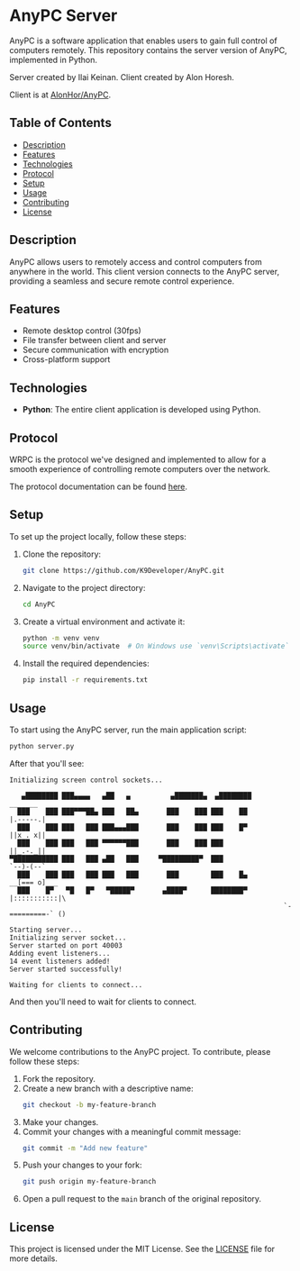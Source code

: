 # AnyPC Server

AnyPC is a software application that enables users to gain full control of computers remotely. This repository contains the server version of AnyPC, implemented in Python.

Server created by Ilai Keinan.
Client created by Alon Horesh.

Client is at [AlonHor/AnyPC](https://github.com/AlonHor/AnyPC).

## Table of Contents

- [Description](#description)
- [Features](#features)
- [Technologies](#technologies)
- [Protocol](#protocol)
- [Setup](#setup)
- [Usage](#usage)
- [Contributing](#contributing)
- [License](#license)

## Description

AnyPC allows users to remotely access and control computers from anywhere in the world. This client version connects to the AnyPC server, providing a seamless and secure remote control experience.

## Features

- Remote desktop control (30fps)
- File transfer between client and server
- Secure communication with encryption
- Cross-platform support

## Technologies

- **Python**: The entire client application is developed using Python.

## Protocol
WRPC is the protocol we've designed and implemented to allow for a smooth experience of controlling remote computers over the network.

The protocol documentation can be found [here](https://github.com/K9Developer/AnyPC/blob/main/WRPC.pdf).

## Setup

To set up the project locally, follow these steps:

1. Clone the repository:
   ```bash
   git clone https://github.com/K9Developer/AnyPC.git
   ```

2. Navigate to the project directory:
   ```bash
   cd AnyPC
   ```

3. Create a virtual environment and activate it:
   ```bash
   python -m venv venv
   source venv/bin/activate  # On Windows use `venv\Scripts\activate`
   ```

4. Install the required dependencies:
   ```bash
   pip install -r requirements.txt
   ```

## Usage

To start using the AnyPC server, run the main application script:

```bash
python server.py
```

After that you'll see:
```
Initializing screen control sockets...

   ▄████████ ███▄▄▄▄   ▄██   ▄          ▄███████▄  ▄████████           _______
  ███    ███ ███▀▀▀██▄ ███   ██▄       ███    ███ ███    ██           |.-----.|
  ███    ███ ███   ███ ███▄▄▄███       ███    ███ ███    █▀           ||x . x||
  ███    ███ ███   ███ ▀▀▀▀▀▀███       ███    ███ ███                 ||_.-._||
▀███████████ ███   ███ ▄██   ███     ▀█████████▀  ███                 `--)-(--`
  ███    ███ ███   ███ ███   ███       ███        ███    █▄          __[=== o]___
  ███    █▀   ▀█   █▀   ▀█████▀       ▄████▀      ████████▀         |:::::::::::|\
                                                                    `-=========-` ()

Starting server...
Initializing server socket...
Server started on port 40003
Adding event listeners...
14 event listeners added!
Server started successfully!

Waiting for clients to connect...
```
And then you'll need to wait for clients to connect.

## Contributing

We welcome contributions to the AnyPC project. To contribute, please follow these steps:

1. Fork the repository.
2. Create a new branch with a descriptive name:
   ```bash
   git checkout -b my-feature-branch
   ```
3. Make your changes.
4. Commit your changes with a meaningful commit message:
   ```bash
   git commit -m "Add new feature"
   ```
5. Push your changes to your fork:
   ```bash
   git push origin my-feature-branch
   ```
6. Open a pull request to the `main` branch of the original repository.

## License

This project is licensed under the MIT License. See the [LICENSE](LICENSE) file for more details.
